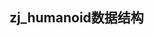 ## zj_humanoid数据结构
<Markmap :content="projectStructure" />

<script setup>
import projectStructureMd from './zj_humanoid_types.md?raw'
const projectStructure = projectStructureMd
</script>